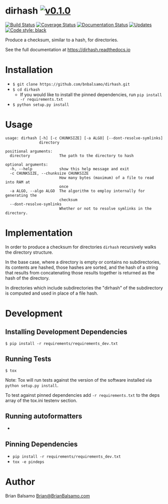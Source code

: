 # dirhash [![v0.1.0](https://img.shields.io/badge/version-0.1.0-blue.svg)](https://github.com/bnbalsamo/dirhash/releases)

[![Build Status](https://travis-ci.org/bnbalsamo/dirhash.svg?branch=master)](https://travis-ci.org/bnbalsamo/dirhash) [![Coverage Status](https://coveralls.io/repos/github/bnbalsamo/dirhash/badge.svg?branch=master)](https://coveralls.io/github/bnbalsamo/dirhash?branch=master) [![Documentation Status](https://readthedocs.org/projects/dirhash/badge/?version=latest)](http://dirhash.readthedocs.io/en/latest/?badge=latest) [![Updates](https://pyup.io/repos/github/bnbalsamo/dirhash/shield.svg)](https://pyup.io/repos/github/bnbalsamo/dirhash/) [![Code style: black](https://img.shields.io/badge/code%20style-black-000000.svg)](https://github.com/ambv/black)

Produce a checksum, similar to a hash, for directories.

See the full documentation at https://dirhash.readthedocs.io

# Installation
- ```$ git clone https://github.com/bnbalsamo/dirhash.git```
- ```$ cd dirhash```
    - If you would like to install the pinned dependencies, run ```pip install -r requirements.txt```
- ```$ python setup.py install```

# Usage
```
usage: dirhash [-h] [-c CHUNKSIZE] [-a ALGO] [--dont-resolve-symlinks]
               directory

positional arguments:
  directory             The path to the directory to hash

optional arguments:
  -h, --help            show this help message and exit
  -c CHUNKSIZE, --chunksize CHUNKSIZE
                        How many bytes (maximum) of a file to read into RAM at
                        once
  -a ALGO, --algo ALGO  The algorithm to employ internally for generating the
                        checksum
  --dont-resolve-symlinks
                        Whether or not to resolve symlinks in the directory.
```

# Implementation

In order to produce a checksum for directories `dirhash` recursively walks
the directory structure.

In the base case, where a directory is empty or
contains no subdirectories, its contents are hashed, those hashes are
sorted, and the hash of a string that results from concatenating those
results together is returned as the hash of the directory.

In directories which include subdirectories the "dirhash" of the
subdirectory is computed and used in place of a file hash.

# Development

## Installing Development Dependencies

```
$ pip install -r requirements/requirements_dev.txt
```

## Running Tests
```
$ tox
```
Note: Tox will run tests against the version of the software installed via ```python setup.py install```.

To test against pinned dependencies add ```-r requirements.txt``` to the deps array of the tox.ini testenv
section.

## Running autoformatters

- ```tox -e run_black,run_isort

## Pinning Dependencies
- ```pip install -r requirements/requirements_dev.txt```
- ```tox -e pindeps```

# Author
Brian Balsamo <Brian@BrianBalsamo.com>
